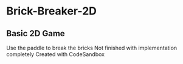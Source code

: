 # Brick-Breaker-2D
## Basic 2D Game
Use the paddle to break the bricks
Not finished with implementation completely
Created with CodeSandbox
